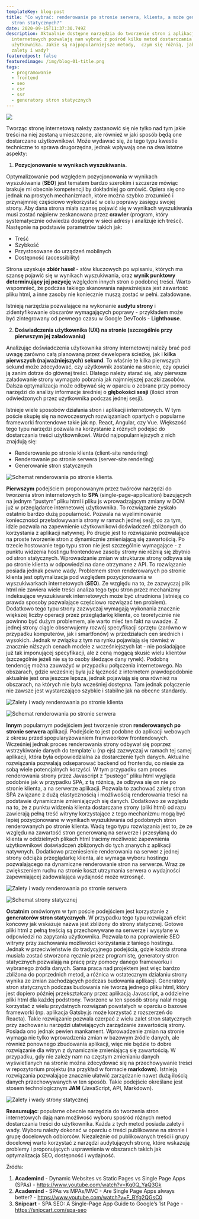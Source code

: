 ```yaml
---
templateKey: blog-post
title: "Co wybrać: renderowanie po stronie serwera, klienta, a może generator
  stron statycznych?"
date: 2020-09-15T11:37:30.749Z
description: Aktualnie dostępne narzędzia do tworzenie stron i aplikacji
  internetowych pozwalają nam wybrać z pośród kilku metod dostarczania treści do
  użytkownika. Jakie są najpopularniejsze metody,  czym się różnią, jakie są ich
  zalety i wady?
featuredpost: false
featuredimage: /img/blog-01-title.png
tags:
  - programowanie
  - frontend
  - seo
  - csr
  - ssr
  - generatory stron statycznych
---
```

![](https://lh3.googleusercontent.com/cXr_P41j6Q5StyYc626Q9kQHPU27KbL5q7B_g7vIghqf62PEte03pHYDpiBhcUCe6Hg1n1gB618TlW00uEeqnrYIfE0PYvrHLJHnoWagUf7KvE4Ac7ZhySwRUPHGmKLMtqZlDTJg)

Tworząc stronę internetową należy zastanowić się nie tylko nad tym jakie treści na niej zostaną umieszczone, ale również w jaki sposób będą one dostarczane użytkownikowi. Może wydawać się, że tego typu kwestie techniczne to sprawa drugorzędna, jednak wpływają one na dwa istotne aspekty:

1. **Pozycjonowanie w wynikach wyszukiwania.**

Optymalizowanie pod względem pozycjonowania w wynikach wyszukiwania (**SEO**) jest tematem bardzo szerokim i szczerze mówiąc brakuje mi obecnie kompetencji by dokładniej go omówić. Opiera się ono jednak na prostych mechanizmach, które można szybko zrozumieć i przynajmniej częściowo wykorzystać w celu poprawy zasięgu swojej strony. Aby dana strona miała szansę pojawić się w wynikach wyszukiwania musi zostać najpierw zeskanowana przez **crawler** (program, który systematycznie odwiedza dostępne w sieci adresy i analizuje ich treści). Następnie na podstawie parametrów takich jak:
* Treść
* Szybkość
* Przystosowane do urządzeń mobilnych
* Dostępność (accessibility)

Strona uzyskuje **zbiór haseł** - słów kluczowych po wpisaniu, których ma szansę pojawić się w wynikach wyszukiwania, oraz **wynik punktowy determinujący jej pozycję** względem innych stron o podobnej treści. Warto wspomnieć, że podczas takiego skanowania najważniejsza jest zawartość pliku html, a inne zasoby nie koniecznie muszą zostać w pełni. załadowane.

Istnieją narzędzia pozwalające na wykonanie **audytu strony** i zidentyfikowanie obszarów wymagających poprawy - przykładem może być zintegrowany od pewnego czasu w Google DevTools - **Lighthouse**.

2. **Doświadczenia użytkownika (UX) na stronie (szczególnie przy pierwszym jej załadowaniu)**

Analizując doświadczenia użytkownika strony internetowej należy brać pod uwagę zarówno całą planowaną przez dewelopera ścieżkę, jak i **kilka pierwszych (najważniejszych) sekund**. To właśnie te kilka pierwszych sekund może zdecydować, czy użytkownik zostanie na stronie, czy opuści ją zanim dotrze do głównej treści. Dlatego należy starać się, aby pierwsze załadowanie strony wymagało pobrania jak najmniejszej paczki zasobów. Dalsza optymalizacja może odbywać się w oparciu o zebrane przy pomocy narzędzi do analizy informacje średniej o **głębokości sesji** (ilości stron odwiedzonych przez użytkownika podczas jednej sesji).

Istnieje wiele sposobów działania stron i aplikacji internetowych. W tym poście skupię się na nowoczesnych rozwiązaniach opartych o popularne frameworki frontendowe takie jak np. React, Angular, czy Vue. Większość tego typu narzędzi pozwala na korzystanie z różnych podejść do dostarczania treści użytkownikowi. Wśród najpopularniejszych z nich znajdują się:

* Renderowanie po stronie klienta (client-site rendering)
* Renderowanie po stronie serwera (server-site rendering)
* Generowanie stron statycznych

![](https://lh3.googleusercontent.com/V3clQpW4NLYqsMQ4-wOAyn3oelg_xBoOwBDAtuf5zWPKRYOy9M7g-cmL8ljdagNKYb-1fmSkvwHkcyeqACPG4ip_FzN2g89PlW2Ow9cnA608Eqa-zalPdb2T-1398zn6b0WL7fme "Schemat renderowania po stronie klienta.")

**Pierwszym** podejściem proponowanym przez twórców narzędzi do tworzenia stron internetowych to **SPA** (single-page-application) bazujących na jednym “pustym” pliku html i pliku js wprowadzającym zmiany w DOM już w przeglądarce internetowej użytkownika. To rozwiązanie zyskało ostatnio bardzo dużą popularność. Pozwala na wyeliminowanie konieczności przeładowywania strony w ramach jednej sesji, co za tym, idzie pozwala na zapewnienie użytkownikowi doświadczeń zbliżonych do korzystania z aplikacji natywnej. Po drugie jest to rozwiązanie pozwalające na proste tworzenie stron z dynamicznie zmieniającą się zawartością. Po trzecie hostowanie tego typu stron nie jest szczególnie wymagające - z punktu widzenia hostingu frontendowe zasoby strony nie różnią się zbytnio od stron statycznych. Wprowadzanie zmian w strukturze strony odbywa się po stronie klienta w odpowiedzi na dane otrzymane z API. To rozwiązanie posiada jednak pewne wady. Problemem stron renderowanych po stronie klienta jest optymalizacja pod względem pozycjonowania w wyszukiwarkach internetowych (**SEO**). Ze względu na to, że zazwyczaj plik html nie zawiera wiele treści analiza tego typu stron przez mechanizmy indeksujące wyszukiwarek internetowych może być utrudniona (istnieją co prawda sposoby pozwalające częściowo rozwiązać ten problem). Dodatkowo tego typu strony zazwyczaj wymagają wykonania znacznie większej liczby operacji przez przeglądarkę klienta, co teoretycznie nie powinno być dużym problemem, ale warto mieć ten fakt na uwadze. Z jednej strony ciągle obserwujemy rozwój specyfikacji sprzętu (zarówno w przypadku komputerów, jak i smartfonów) w przedziałach cen średnich i wysokich. Jednak w związku z tym na rynku pojawiają się również w znacznie niższych cenach modele z wcześniejszych lat - nie posiadające już tak imponującej specyfikacji, ale z ceną mogącą skusić wielu klientów (szczególnie jeżeli nie są to osoby śledzące dany rynek). Podobną tendencję można zauważyć w przypadku połączenia internetowego. Na obszarach, gdzie wcześniej była już łączność z internetem prawdopodobnie aktualnie jest ona jeszcze lepsza, jednak pojawiają się ona również na obszarach, na których nie była wcześniej dostępna. Tam jednak połączenie nie zawsze jest wystarczająco szybkie i stabilne jak na obecne standardy.

![](https://lh4.googleusercontent.com/0xZB9dbKKuzzGRdh8DIU68gX5Lon8Ov9Q2xLmcigfwBDSbuAqCYLF1Ihvh3AlgS6A-8VG02pwQ4v3ye9uDKKkCzzx3xnQvISTddahpy9f4juOtEhnU5fuu1XXXWwTqqjhh2ky272 "Zalety i wady renderowania po stronie klienta")

![](https://lh3.googleusercontent.com/rdhmMCn8Jb-WpUE2gDTLh5VdU-zw4GebC-gIsNtfu0VW3lrsjf6vRGoTAZgEq3oUvoN2yWDbT6BngAgAHoAE0qvkAkxgKkC_BXvwNSD083rYebHWbisjYDRUvycdDu2d_-356AHl "Schemat renderowania po stronie serwera")

**Innym** popularnym podejściem jest tworzenie stron **renderowanych po stronie serwera** aplikacji. Podejście to jest podobne do aplikacji webowych z okresu przed spopularyzowaniem framweorków frontendowych. Wcześniej jednak proces renderowania strony odbywał się poprzez wstrzykiwanie danych do template`u (np ejs) zazwyczaj w ramach tej samej aplikacji, która była odpowiedzialna za dostarczenie tych danych. Aktualne rozwiązania pozwalają odseparować backend od frontendu, co niesie za sobą wiele potencjalnych korzyści. W tym przypadku sam proces renderowania strony przez Javascript z “pustego” pliku html wygląda podobnie jak w przypadku SPA, z tą różnicą, że odbywa się on nie po stronie klienta, a na serwerze aplikacji. Pozwala to zachować zalety stron SPA związane z dużą elastycznością i możliwością renderowania treści na podstawie dynamicznie zmieniających się danych. Dodatkowo ze względu na to, że z punktu widzenia klienta dostarczane strony (pliki html) od razu zawierają pełną treść witryny korzystające z tego mechanizmu mogą być lepiej pozycjonowane w wynikach wyszukiwania od podobnych stron renderowanych po stronie klienta. Wadą tego typu rozwiązania jest to, że ze względu na zawartość stron generowaną na serwerze i przesyłaną do klienta w oddzielnych plikach html tracimy możliwość zapewnienia użytkownikowi doświadczeń zbliżonych do tych znanych z aplikacji natywnych. Dodatkowo przeniesienie renderowania na serwer z jednej strony odciąża przeglądarkę klienta, ale wymaga wyboru hostingu pozwalającego na dynamiczne renderowanie stron na serwerze. Wraz ze zwiększeniem ruchu na stronie koszt utrzymania serwera o wydajności zapewniającej zadowalająca wydajność może wzrosnąć.

![](https://lh4.googleusercontent.com/G5L2HcEbcurKjobymzH6kaYBsHSF_HRSZmetdOdLusz7ftKBptqkU2HGHuuYddwkZpzJMbc39FYoO1kgQKTbVw96zihGZ4rmSKSITIUQx8miM5uXG1SwWn5i0Lv53KPhHofMpydf "Zalety i wady renderowania po stronie serwera")

![](https://lh4.googleusercontent.com/h3EeDmkJ5wRQr7GNDJhIGuBQN66HIT8Nuv7e_bapw_rhlfULXri6XnBKpXZzql1CRP0_ahdcU4_YXJbUk9L8G4B0V5ERH8T9yI8U2oldH_XJN31IKzdSO1bs4uqcxd8WKoNwvC-_ "Schemat strony statycznej")

**Ostatnim** omówionym w tym poście podejściem jest korzystanie z **generatorów stron statycznych**. W przypadku tego typu rozwiązań efekt końcowy jak wskazuje nazwa jest zbliżony do strony statycznej. Gotowe pliki html z pełną treścią są przechowywane na serwerze i wysyłane w odpowiedzi na zapytania użytkownika. Pozwala to na poprawienie SEO witryny przy zachowaniu możliwości korzystania z taniego hostingu. Jednak w przeciwieństwie do tradycyjnego podejścia, gdzie każda strona musiała zostać stworzona ręcznie przez programistę, generatory stron statycznych pozwalają na pracę przy pomocy danego frameworku i wybranego źródła danych. Sama praca nad projektem jest więc bardzo zbliżona do poprzednich metod, a różnica w ostatecznym działaniu strony wynika ze zmian zachodzących podczas budowania aplikacji. Generatory stron statycznych podczas budowania nie tworzą jednego pliku html, który jest dopiero później przekształcany przez aplikacją Javascript, a oddzielne pliki html dla każdej podstrony. Tworzone w ten sposób strony nalał mogą korzystać z wielu przydatnych rozwiązań powstałych w oparciu o bazowe frameworki (np. aplikacja Gatsby.js może korzystać z rozszerzeń do Reacta). Takie rozwiązanie pozwala czerpać z wielu zalet stron statycznych przy zachowaniu narzędzi ułatwiających zarządzanie zawartością strony. Posiada ono jednak pewien mankament. Wprowadzenie zmian na stronie wymaga nie tylko wprowadzenia zmian w bazowym źródle danych, ale również ponownego zbudowania aplikacji, więc nie będzie to dobre rozwiązanie dla witryn z dynamicznie zmieniającą się zawartością. W przypadku, gdy nie zależy nam na częstym zmienianiu danych wyświetlanych na stronie można zdecydować się na przechowywanie treści w repozytorium projektu (na przykład w formacie **markdown**). Istnieją rozwiązania pozwalające znacznie ułatwić zarządzanie nawet dużą ilością danych przechowywanych w ten sposób. Takie podejście określane jest stosem technologicznym **JAM** (JavaScript, API, Markdown).

![](https://lh6.googleusercontent.com/AC_MXnaCBsgPl5ZGs0XxgNJKkRafXG2Cl6T1ld4-kAtqDVH2qDIDpp7RSRYXRgS3n0s0EGA1q2GTLmYLD5SjUEB0iOh6ucHybtUcOiOkbzZuZiKK4O6ZtRxURIfwnSB4we2Xt10Q "Zalety i wady strony statycznej")

**Reasumując**: popularne obecnie narzędzia do tworzenia stron internetowych dają nam możliwość wyboru spośród różnych metod dostarczania treści do użytkownika. Każda z tych metod posiada zalety i wady. Wyboru należy dokonać w oparciu o treści publikowane na stronie i grupę docelowych odbiorców. Niezależnie od publikowanych treści i grupy docelowej warto korzystać z narzędzi audytujących stronę, które wskazują problemy i proponujących usprawnienia w obszarach takich jak optymalizacja SEO, dostępność i wydajność.

Źródła:

1. **Academind** - Dynamic Websites vs Static Pages vs Single Page Apps (SPAs) - <https://www.youtube.com/watch?v=Kg0Q_YaQ3Gk>
2. **Academind** - SPAs vs MPAs/MVC - Are Single Page Apps always better? - <https://www.youtube.com/watch?v=F_BYg2QGsC0>
3. **Snipcart** - SPA SEO: A Single-Page App Guide to Google’s 1st Page - <https://snipcart.com/spa-seo>